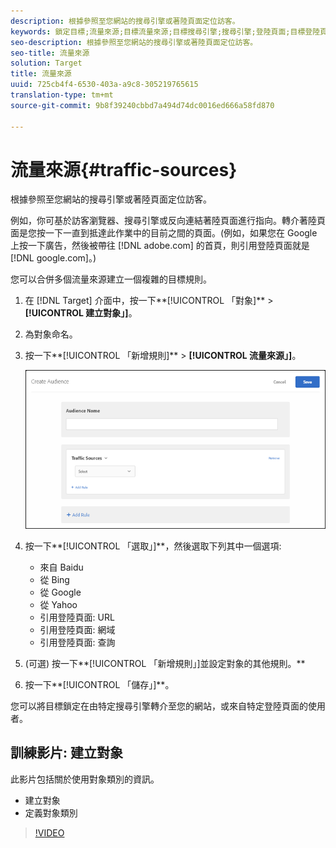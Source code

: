```yaml
---
description: 根據參照至您網站的搜尋引擎或著陸頁面定位訪客。
keywords: 鎖定目標;流量來源;目標流量來源;目標搜尋引擎;搜尋引擎;登陸頁面;目標登陸頁面;引用登陸頁面
seo-description: 根據參照至您網站的搜尋引擎或著陸頁面定位訪客。
seo-title: 流量來源
solution: Target
title: 流量來源
uuid: 725cb4f4-6530-403a-a9c8-305219765615
translation-type: tm+mt
source-git-commit: 9b8f39240cbbd7a494d74dc0016ed666a58fd870

---
```



# 流量來源{#traffic-sources}

根據參照至您網站的搜尋引擎或著陸頁面定位訪客。

例如，你可基於訪客瀏覽器、搜尋引擎或反向連結著陸頁面進行指向。轉介著陸頁面是您按一下一直到抵達此作業中的目前之間的頁面。(例如，如果您在 Google 上按一下廣告，然後被帶往 [!DNL adobe.com] 的首頁，則引用登陸頁面就是 [!DNL google.com]。)

您可以合併多個流量來源建立一個複雜的目標規則。

1. 在 [!DNL Target] 介面中，按一下**[!UICONTROL 「對象]** &gt; **[!UICONTROL 建立對象」]**。
1. 為對象命名。
1. 按一下**[!UICONTROL 「新增規則]** &gt; **[!UICONTROL 流量來源」]**。

   ![](assets/target_traffic_source.png)

1. 按一下**[!UICONTROL 「選取」]**，然後選取下列其中一個選項:

   * 來自 Baidu
   * 從 Bing
   * 從 Google
   * 從 Yahoo
   * 引用登陸頁面: URL
   * 引用登陸頁面: 網域
   * 引用登陸頁面: 查詢

1. (可選) 按一下**[!UICONTROL 「新增規則」]並設定對象的其他規則。**
1. 按一下**[!UICONTROL 「儲存」]**。

您可以將目標鎖定在由特定搜尋引擎轉介至您的網站，或來自特定登陸頁面的使用者。

## 訓練影片: 建立對象

此影片包括關於使用對象類別的資訊。

* 建立對象
* 定義對象類別

>[!VIDEO](https://video.tv.adobe.com/v/17392)
